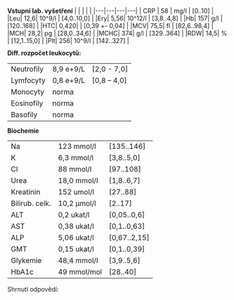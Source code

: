 
<div class="w3-row">
<div class="w3-third">

<div class="w3-sand w3-large w3-padding w3-margin">


**Vstupní lab. vyšetření**
| | | | |
|---|---|---|---|
| CRP | 58 | mg/l | [0..10] |
|Leu| 12,6| 10^9/l |	[4,0..10,0] |
|Ery| 5,56| 10^12/l |	[3,8..4,8] |
|Hb| 157| g/l |		[120..168] |
|HTC| 0,420| |		[0,39 +- 0,04] |
|MCV| 75,5| fl |		[82,6..98,4] |
|MCH| 28,2| pg |		[28,0..34,6] |
|MCHC| 374| g/l |		[329..364] |
|RDW| 14,5| % |		[12,1..15,0] |
|Plt| 256| 10^9/l | 		[142..327] |

</div>

</div>
<div class="w3-third">
<div class="w3-sand w3-large w3-padding w3-margin" style="line-height:0.9">

**Diff. rozpočet leukocytů:**

| | | |
|----|------------|------------|
| Neutrofily | 8,9 e+9/L| [2,0 - 7,0] |
| Lymfocyty | 0,8 e+9/L | [0,8 – 4,0] |
| Monocyty | norma | |
| Eosinofily | norma | |
| Basofily | norma | |
**Biochemie**

| | | |
|----|------------|------------|
| Na | 123 mmol/l | [135..146] |
| K | 6,3 mmol/l | [3,8..5,0] |
| Cl | 88 mmol/l | [97..108] |
| Urea | 18,0 mmol/l | [1,8..6,7] |
| Kreatinin | 152 umol/l | [27..88] |
| Bilirub. celk. | 10,2 μmol/l | [2..17] |
| ALT | 0,2 ukat/l | [0,05..0,6] |
| AST | 0,38 ukat/l | [0,1..0,63] |
| ALP | 5,06 ukat/l | [0,67..2,15] |
| GMT | 0,15 ukat/l | [0,1..0,39] |
| Glykemie |  48,4 mmol/l | [3,9..5,6] |
| HbA1c | 49 mmol/mol | [28..40] |

</div>
</div>
<div class="w3-third">

<div class="w3-padding w3-margin">
<bdl-quizx id="q1" type="choice2" 
          question="Proč má pacient normální hematokrit (0,42), ale erytrocyty mají nižší MCV?" 
          answers="Vlivem hemokoncentrace při osmotické diuréze v kombinaci s hyperosmolaritou vedoucí ke zmenšení MCV erytrocytů, vliv může mít i dopočet těchto hodnot manuálně.|Dominantním mechanismem je alterace membrány erytrocytů při průchodu slezinou, erytrocyty poškozené hyperosmolárním prostředím a acidózou ztrácí část své membrány a zmenšují svůj povrch, nejsou však nadměrně destruovány, proto je hematokrit v normě." 
          correctoptions="true|false" 
          explanations="ano|ne" 
          buttontitle="zkontrolovat odpověď"></bdl-quizx>

<bdl-quizx id="q2" type="choice2" 
           question="Jaký je důvod leukocytózy a co by bylo vhodné doplnit za další vyšetření?" 
           answers="Pro leukocytózu bych doplnil diferenciální rozpočet leukocytů a CRP. V rozboru vidíme leukocytózu a elevaci CRP k hodnotě 58mg/L, predominantně v neutrofilech, což je dáno susp. konkomitantně probíhajícím infektem v kombinaci se stresovou reakcí, tedy vyplavením neutrofilů z KD a sleziny vlivem glukokortikoidů.|Pacient má suspektní konkomitantní hematologické onemocnění, nelze vyloučit leukémii či leukemizovaný lymfom, doplním vyšetření průtokovou cytometrií z periferní krve k vyloučení či potvrzení této možnosti a naplánuji trepanobiopsii." 
           correctoptions="true|false" 
           explanations="ano|ne" 
           buttontitle="zkontrolovat odpověď"></bdl-quizx>
<bdl-quizx id="q3" type="choice2" 
           question="Proč má pacient hyponatrémii?" 
           answers="Primárně vlivem osmotické diurézy, obecně by dehydratací a ztrátou vody mělo docházet spíše k hypernatrémii. Při hyperglykémii dochází k přesunům vody z intra do extracelulárního prostoru, tato voda sodík ředí a přispívá k hyponatrémii, zároveň vlivem ADH se snižuje exkrece vody, která sodík dále ředí, další příčinou může být i zvracení u některých pacientů se ztrátou sodíku.|Dominantně u pacienta dochází k narušení tubulárních funkcí vlivem dehydratace a snížené diurézy a to zejména v obl. proximálního tubulu, kde se vstřebává většina profiltrovaného sodíku. Odrazem této poruchy je i zvýšená frakční exkrece natria. Zároveň se vlivem aktivace stresové reakce a vegetativního nervového systému pacient výrazně potí, což přispívá k dalším ztrátam sodíku potem." 
           correctoptions="true|false" 
           explanations="ano|ne" 
           buttontitle="zkontrolovat odpověď"></bdl-quizx>
<bdl-quizx id="q4" type="choice2" 
           question="Proč má pacient hyperkalémii?" 
           answers="Nedostatek inzulinu vede u této komplikace k produkci ketonů a acidóze, acidóza způsobí přesun K+ z buněk, které se vylučuje relativně více nežli H+ vzhledem k vysoké aciditě extracelulární tekutiny, K+ se do buněk dostatečně nevrací (v ledvinách vede snížení vylučování K+ relativně k závažnosti hyperkalémie). Při dlouhotrvající komplikaci tohoto typu může být i proteokatabolismus svalové hmoty.|V ledvinách se kalium činností tubulů aktivně vyměňuje za glukózu, organismus se tedy snaží o vyloučení nadměrného množství glukózy a snížení glykémie, což na druhé straně vede k retenci kália, které organismus následně použivá ke kontrole ABR směnou za H+ na buněčné membráně." 
           correctoptions="true|false" 
           explanations="ano|ne" 
           buttontitle="zkontrolovat odpověď"></bdl-quizx>
<bdl-quizx id="q5" type="choice2" 
           question="Proč má pacient hyperglykémii?" 
           answers="Vzniká díky absolutnímu nedostatku inzulinu a nadprodukci glukagonu, který facilituje vstup glukózy do buněk, to u naprostého nedostatku inzulinu nenastává. Zároveň dochází ke glukoneogenezi v játrech.|Vzniká následkem nadměrného uvolňování glukózy ze zásob ve svalech a podkoží při aktivaci stresové reakce, deficit inzulinu vyvolává nadměrnou retenci glukózy intracelulárně a tělo tak ve snaze zvýšit glykémii extracelulárně k zajištění dostatečného přívodu do CNS aktivuje právě glukoneogenezi ve svalech a podkoží." 
           correctoptions="true|false" 
           explanations="ano|ne" 
           buttontitle="zkontrolovat odpověď"></bdl-quizx>
<bdl-quizx id="q6" type="choice2" 
           question="Co byste doplnili za vyšetření ke zhodnocení aktuální akutní poruchy vnitřního prostředí?" 
           answers="ASTRUP|Glykovaný hemoglobin|protilátky proti inzulinu a buňkám ostrůvků" 
           correctoptions="true|false|false" 
           explanations="ano|ne|ne" 
           buttontitle="zkontrolovat odpověď"></bdl-quizx>

<bdl-quiz-summary id="qs1">
  Shrnutí odpovědí:
</bdl-quiz-summary>          
<bdl-quiz-control ids="q1,q2,q3,q4,q5,q6,qs1"></bdl-quiz-control>          

</div>
</div>
</div>
